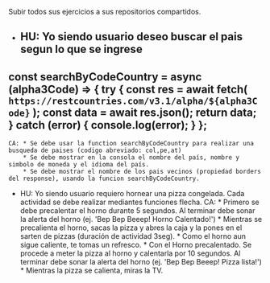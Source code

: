 Subir todos sus ejercicios a sus repositorios compartidos.
- HU: Yo siendo usuario deseo buscar el pais segun lo que se ingrese
  ---
const searchByCodeCountry = async (alpha3Code) => {
  try {
    const res = await fetch(
      `https://restcountries.com/v3.1/alpha/${alpha3Code}`
    );
    const data = await res.json();
    return data;
  } catch (error) {
    console.log(error);
  }
};
  ---
    CA: * Se debe usar la function searchByCodeCountry para realizar una busqueda de paises (codigo abreviado: col,pe,at)
        * Se debe mostrar en la consola el nombre del país, nombre y simbolo de moneda y el idioma del país.
        * Se debe mostrar el nombre de los pais vecinos (propiedad borders del response), usando la funcion searchByCodeCountry.
- HU: Yo siendo usuario requiero hornear una pizza congelada. Cada actividad se debe realizar mediantes funciones flecha.
    CA: * Primero se debe precalentar el horno durante 5 segundos. Al terminar debe sonar la alerta del horno (ej. 'Bep Bep Beeep! Horno Calentado!')
        * Mientras se precalienta el horno, sacas la pizza y abres la caja y la pones en el sarten de pizzas (duración de actividad 3seg).
        * Como el horno aun sigue caliente, te tomas un refresco.
        * Con el Horno precalentado. Se procede a meter la pizza al horno y calentarla por 10 segundos. Al terminar debe sonar la alerta del horno (ej. 'Bep Bep Beeep! Pizza lista!')
        * Mientras la pizza se calienta, miras la TV.
